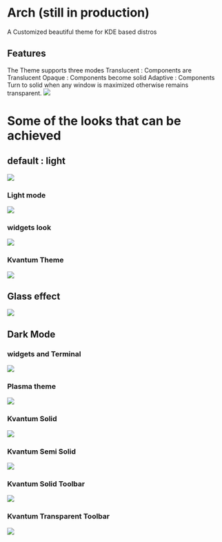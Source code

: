 # Arch (still in production)
A Customized beautiful theme for KDE based distros


## Features
The Theme supports three modes
Translucent : Components are Translucent
Opaque : Components become solid
Adaptive : Components Turn to solid when any window is maximized otherwise remains transparent.
<img src="https://raw.githubusercontent.com/rkstrdee/Arch/main/Screenshots/Arch-light-adaptive.png">  

# Some of the looks that can be achieved

## default : light
<img src="https://github.com/rkstrdee/Arch/blob/main/Screenshots/Arch-light-breeze.png">  

### Light mode
<img src="https://github.com/rkstrdee/Arch/blob/main/Screenshots/Arch-light-white.png">  

### widgets look
<img src="https://github.com/rkstrdee/Arch/blob/main/Screenshots/Arch-light-widgets.png">  

### Kvantum Theme
<img src="https://github.com/rkstrdee/Arch/blob/main/Screenshots/Arch-light-window.png">  

## Glass effect
<img src="https://github.com/rkstrdee/Arch/blob/main/Screenshots/Arch-light.png">

## Dark Mode

### widgets and Terminal
<img src="https://github.com/rkstrdee/Arch/blob/main/Screenshots/arch_dark_look_1.png">

### Plasma theme 
<img src="https://github.com/rkstrdee/Arch/blob/main/Screenshots/arch_dark_look_2.png">

### Kvantum Solid
<img src="https://github.com/rkstrdee/Arch/blob/main/Kvantum/Screenshots/Arch-solid.png">

### Kvantum Semi Solid
<img src="https://github.com/rkstrdee/Arch/blob/main/Screenshots/Arch-semi-solid.png">

### Kvantum Solid Toolbar
<img src="https://github.com/rkstrdee/Arch/blob/main/Kvantum/Screenshots/Arch-solid-toolbar.png">

### Kvantum Transparent Toolbar
<img src="https://github.com/rkstrdee/Arch/blob/main/Kvantum/Screenshots/Arch-transparent-toolbar.png">




